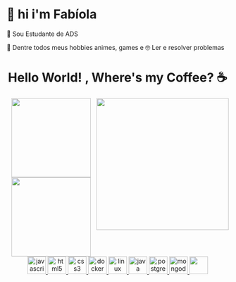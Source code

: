 <div align="left">

# 👋 hi i'm Fabíola

🌱  Sou Estudante de ADS

🧙‍  Dentre todos meus hobbies 
          animes, games e
  🤓 
        Ler e resolver problemas
</div>

<div align="center">
<h1>Hello World! , Where's my Coffee? ☕</h1>
  <img align="right" height="300" src="https://1831ac3b-3829-4f1b-9fe4-2165dc6fe06c.id.repl.co/Golden%20Boy.gif">
</div>


<div align="center">
<a href="https://github.com/fabioladiniz97">
<img height="180em" src="https://github-readme-stats.vercel.app/api/top-langs/?username=fabioladiniz97&layout=compact&langs_count=7&theme=dracula"/>
<div align="center">
<img height="180em" src="https://github-readme-stats.vercel.app/api?username=fabioladiniz97&show_icons=true&theme=dracula&include_all_commits=true&count_private=true"/>
</div>
     
<div align="center">
  <img src="https://cdn.jsdelivr.net/gh/devicons/devicon/icons/javascript/javascript-original.svg" height="40" width="42" alt="javascript logo"  />
  <img src="https://cdn.jsdelivr.net/gh/devicons/devicon/icons/html5/html5-original.svg" height="40" width="42" alt="html5 logo"  />
  <img src="https://cdn.jsdelivr.net/gh/devicons/devicon/icons/css3/css3-original.svg" height="40" width="42" alt="css3 logo"  />
  <img src="https://cdn.jsdelivr.net/gh/devicons/devicon/icons/docker/docker-original.svg" height="40" width="42" alt="docker logo"  />
  <img src="https://cdn.jsdelivr.net/gh/devicons/devicon/icons/linux/linux-original.svg" height="40" width="42" alt="linux logo"  />
  <img src="https://cdn.jsdelivr.net/gh/devicons/devicon/icons/java/java-original.svg" height="40" width="42" alt="java logo"  />
  <img src="https://cdn.jsdelivr.net/gh/devicons/devicon/icons/postgresql/postgresql-original.svg" height="40" width="42" alt="postgresql logo"  />
  <img src="https://cdn.jsdelivr.net/gh/devicons/devicon/icons/mongodb/mongodb-original.svg" height="40" width="42" alt="mongodb logo"  />
  <img src="https://cdn.jsdelivr.net/gh/devicons/devicon/icons/lua/lua-original.svg" height="40" width="42" />
</div>
         
          
          
          
          

